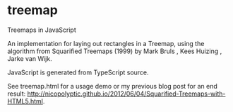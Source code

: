 treemap
=======

Treemaps in JavaScript

An implementation for laying out rectangles in a Treemap, using the algorithm from Squarified Treemaps (1999) by Mark Bruls , Kees Huizing , Jarke van Wijk.

JavaScript is generated from TypeScript source.

See treemap.html for a usage demo or my previous blog post for an end result: http://nicopolyptic.github.io/2012/06/04/Squarified-Treemaps-with-HTML5.html.
